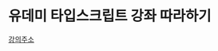 # 유데미 타입스크립트 강좌 따라하기

[강의주소](https://kmooc.udemy.com/course/best-typescript-21/learn/lecture/27938302#overview)
